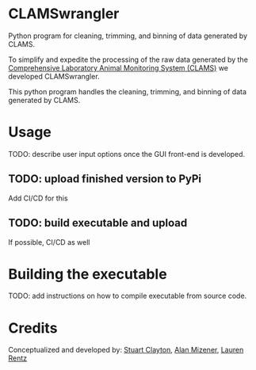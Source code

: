 # CLAMSwrangler
Python program for cleaning, trimming, and binning of data generated by CLAMS.

To simplify and expedite the processing of the raw data generated by the [Comprehensive Laboratory Animal Monitoring
System (CLAMS)](https://www.colinst.com/products/clams-comprehensive-lab-animal-monitoring-system) we developed CLAMSwrangler.

This python program handles the cleaning, trimming, and binning of data generated by CLAMS.

# Usage
TODO: describe user input options once the GUI front-end is developed.

## TODO: upload finished version to PyPi
Add CI/CD for this

## TODO: build executable and upload
If possible, CI/CD as well

# Building the executable
TODO: add instructions on how to compile executable from source code.

# Credits
Conceptualized and developed by: [Stuart Clayton](https://github.com/sclayton33), [Alan Mizener](https://github.com/admizener), [Lauren Rentz]()

